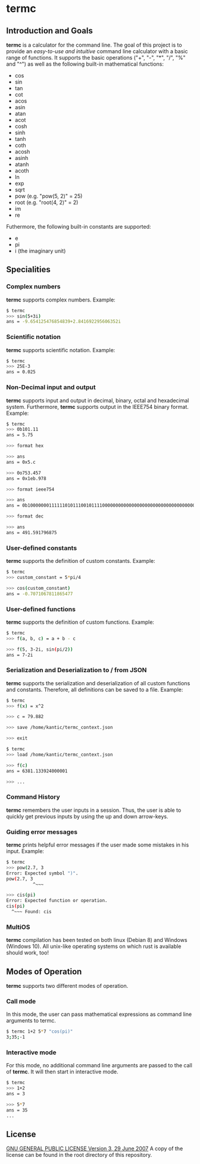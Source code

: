 # termc

## Introduction and Goals
**termc** is a calculator for the command line.
The goal of this project is to provide an *easy-to-use and intuitive* command line calculator with a basic range of functions.
It supports the basic operations ("+", "-", "*", "/", "%"  and "^") as well as the following built-in mathematical functions:
- cos
- sin
- tan
- cot
- acos
- asin
- atan
- acot
- cosh
- sinh
- tanh
- coth
- acosh
- asinh
- atanh
- acoth
- ln
- exp
- sqrt
- pow (e.g. "pow(5, 2)" = 25)
- root (e.g. "root(4, 2)" = 2)
- im
- re

Futhermore, the following built-in constants are supported:
- e
- pi
- i (the imaginary unit)

## Specialities
### Complex numbers
**termc** supports complex numbers.
Example:
```sh
$ termc
>>> sin(5+3i)
ans = -9.654125476854839+2.841692295606352i
```

### Scientific notation
**termc** supports scientific notation.
Example:
```sh
$ termc
>>> 25E-3
ans = 0.025
```

### Non-Decimal input and output
**termc** supports input and output in decimal, binary, octal and hexadecimal system.
Furthermore, **termc** supports output in the IEEE754 binary format.
Example:
```sh
$ termc
>>> 0b101.11
ans = 5.75

>>> format hex

>>> ans
ans = 0x5.c

>>> 0o753.457
ans = 0x1eb.978

>>> format ieee754

>>> ans
ans = 0b100000001111110101110010111100000000000000000000000000000000000

>>> format dec

>>> ans
ans = 491.591796875
```

### User-defined constants
**termc** supports the definition of custom constants.
Example:
```sh
$ termc
>>> custom_constant = 5*pi/4

>>> cos(custom_constant)
ans = -0.7071067811865477
```

### User-defined functions
**termc** supports the definition of custom functions.
Example:
```sh
$ termc
>>> f(a, b, c) = a + b - c

>>> f(5, 3-2i, sin(pi/2))
ans = 7-2i
```

### Serialization and Deserialization to / from JSON
**termc** supports the serialization and deserialization of all custom functions and constants.
Therefore, all definitions can be saved to a file.
Example:
```sh
$ termc
>>> f(x) = x^2

>>> c = 79.882

>>> save /home/kantic/termc_context.json

>>> exit

$ termc
>>> load /home/kantic/termc_context.json

>>> f(c)
ans = 6381.133924000001

>>> ...
```

### Command History
**termc** remembers the user inputs in a session. Thus, the user is able to quickly get previous inputs by using the
up and down arrow-keys.

### Guiding error messages
**termc** prints helpful error messages if the user made some mistakes in his input.
Example:
```sh
$ termc
>>> pow(2.7, 3
Error: Expected symbol ")".
pow(2.7, 3
          ^~~~

>>> cis(pi)
Error: Expected function or operation.
cis(pi)
  ^~~~ Found: cis
```

### MultiOS
**termc** compilation has been tested on both linux (Debian 8) and Windows (Windows 10).
All unix-like operating systems on which rust is available should work, too!

## Modes of Operation
**termc** supports two different modes of operation.

### Call mode
In this mode, the user can pass mathematical expressions as command line arguments to termc.
```sh
$ termc 1+2 5*7 "cos(pi)"
3;35;-1
```

### Interactive mode
For this mode, no additional command line arguments are passed to the call of **termc**.
It will then start in interactive mode.
```sh
$ termc
>>> 1+2
ans = 3

>>> 5*7
ans = 35
...
```

## License
[GNU GENERAL PUBLIC LICENSE Version 3, 29 June 2007](https://www.gnu.org/licenses/gpl.html)
A copy of the license can be found in the root directory of this repository.

